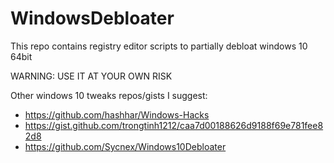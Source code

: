 # WindowsDebloater
This repo contains registry editor scripts to partially debloat windows 10 64bit

WARNING: USE IT AT YOUR OWN RISK

Other windows 10 tweaks repos/gists I suggest:
- https://github.com/hashhar/Windows-Hacks
- https://gist.github.com/trongtinh1212/caa7d00188626d9188f69e781fee82d8
- https://github.com/Sycnex/Windows10Debloater
